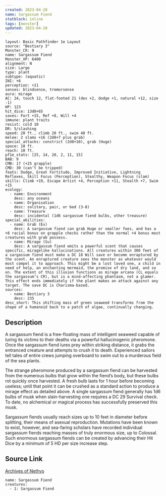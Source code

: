 ```yaml
---
created: 2023-04-28
name: Sargassum Fiend
statblock: inline
tags: [monster]
updated: 2023-04-28
---
```

```statblock
layout: Basic Pathfinder 1e Layout
source: "Bestiary 3"
Monster_CR: 9
name: Sargassum Fiend
Monster_XP: 6400
alignment: N
size: Large
type: plant
subtype: (aquatic)
INI: +6
perception: +11
senses: blindsense, tremorsense
aura: mirage
AC: 24, touch 12, flat-footed 21 (dex +2, dodge +1, natural +12, size -1)
HP: 123
hit_dice: 13d8+65
saves: Fort +15, Ref +8, Will +4
immune: plant traits
resist: cold 10
DR: 5/slashing
speed: 20 ft., climb 20 ft., swim 40 ft.
melee: 2 slams +16 (2d8+7 plus grab)
special_attacks: constrict (2d8+10), grab (Huge)
space: 10 ft.
reach: 10 ft.
pf1e_stats: [25, 14, 20, 2, 11, 15]
BAB: 9
CMB: 17 (+25 grapple)
CMD: 30 (can’t be tripped)
feats: Dodge, Great Fortitude, Improved Initiative, Lightning Reflexes, Skill Focus (Perception), Stealthy, Weapon Focus (slam)
skills: Climb +19, Escape Artist +4, Perception +11, Stealth +7, Swim +15
ecology:
  - name: Environment
    desc: any oceans
  - name: Organisation
    desc: solitary, pair, or bed (3-8)
  - name: Treasure
    desc: incidental (1d6 sargassum fiend bulbs, other treasure)
special_abilities:
  - name: Grab (Ex)
    desc: A sargassum fiend can grab Huge or smaller foes, and has a +8 racial bonus on grapple checks rather than the normal +4 bonus most creatures with grab possess.
  - name: Mirage (Su)
    desc: A sargassum fiend emits a powerful scent that causes specific, miragelike hallucinations. All creatures within 300 feet of a sargassum fiend must make a DC 18 Will save or become enraptured by the scent. An enraptured creature sees the monster as whatever would most compel it to approach. This might be a lost loved one, a child in need of help, an enchanting mermaid, the promise of dry land, and so on. The extent of this illusion functions as mirage arcana (CL equals the sargassum’s CR), but is a mind-affecting phantasm, not a glamer. This effect ends immediately if the plant makes an attack against any target. The save DC is Charisma-based.
sources:
  - name: Bestiary 3
    desc: 235
desc_short: This shifting mass of green seaweed transforms from the shape of a humanoid back to a patch of algae, continually changing.
```
## Description
A sargassum fiend is a free-floating mass of intelligent seaweed capable of luring its victims to their deaths via a powerful hallucinogenic pheromone. Once the sargassum fiend lures prey within striking distance, it grabs the entranced creature and attempts to crush it to death. Experienced sailors tell tales of entire crews jumping overboard to swim out to a murderous field of the sea plants.

The strange pheromone produced by a sargassum fiend can be harvested from the numerous bulbs that grow within the fiend’s body, but these bulbs rot quickly once harvested. A fresh bulb lasts for 1 hour before becoming useless; until that point it can be crushed as a standard action to produce a mirage effect as detailed above. A single sargassum fiend generally has 1d6 bulbs of musk when slain-harvesting one requires a DC 29 Survival check. To date, no alchemical or magical process has successfully preserved this musk.

Sargassum fiends usually reach sizes up to 10 feet in diameter before splitting, their means of asexual reproduction. Mutations have been known to exist, however, and sea-faring scholars have recorded individual sargassum fiends reaching masses of truly enormous size, up to Colossal. Such enormous sargassum fiends can be created by advancing their Hit Dice by a minimum of 5 HD per size increase step.
## Source Link
[Archives of Nethys](https://aonprd.com/MonsterDisplay.aspx?ItemName=Sargassum%20Fiend)
```encounter-table
name: Sargassum Fiend
creatures:
  - 1: Sargassum Fiend
```
